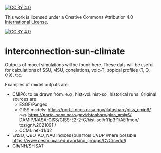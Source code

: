[![CC BY 4.0][cc-by-shield]][cc-by]

This work is licensed under a
[Creative Commons Attribution 4.0 International License][cc-by].

[![CC BY 4.0][cc-by-image]][cc-by]

[cc-by]: http://creativecommons.org/licenses/by/4.0/
[cc-by-image]: https://i.creativecommons.org/l/by/4.0/88x31.png
[cc-by-shield]: https://img.shields.io/badge/License-CC%20BY%204.0-lightgrey.svg

# interconnection-sun-climate
Outputs of model simulations will be found here. These data will be useful for calculations of SSU, MSU, correlations, volc-T, tropical profiles (T, Q, O3), toz.

Examples of model outputs are:
  - CMIP6: to be drawn from, e.g., hist-vol, hist-sol, historical runs.  Original sources are
     - ESGF/Pangeo
     - GISS models: https://portal.nccs.nasa.gov/datashare/giss_cmip6/
         e.g. https://portal.nccs.nasa.gov/datashare/giss_cmip6/ DAMIP/NASA-GISS/GISS-E2-2-G/hist-sol/r1i1p3f1/AERmon/ toz/gn/v20210911/
     - CCMI: ref-d1/d2
  - ENSO, QBO, AO, NAO indices (pull from CVDP where possible https://www.cesm.ucar.edu/working_groups/CVC/cvdp/)
  - Glb/NH/SH SAT

